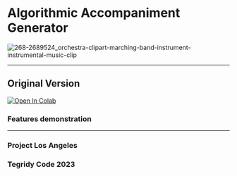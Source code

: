# Algorithmic Accompaniment Generator

![268-2689524_orchestra-clipart-marching-band-instrument-instrumental-music-clip](https://github.com/asigalov61/Algorithmic-Accompaniment-Generator/assets/56325539/ce76619e-47b7-4b2f-be0d-869444995da3)

***

## Original Version

[![Open In Colab][colab-badge]][colab-notebook1]

[colab-notebook1]: <https://colab.research.google.com/github/asigalov61/Algorithmic-Accompaniment-Generator/blob/main/Algorithmic_Accompaniment_Generator.ipynb>
[colab-badge]: <https://colab.research.google.com/assets/colab-badge.svg>

### Features demonstration

***

### Project Los Angeles
### Tegridy Code 2023
